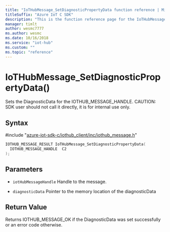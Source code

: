 ```yaml
---                             
title: "IoTHubMessage_SetDiagnosticPropertyData function reference | Microsoft Docs" 
titleSuffix: "Azure IoT C SDK"            
description: "This is the function reference page for the IoTHubMessage_SetDiagnosticPropertyData() function in the Azure IoT C SDK. This SDK is used with Azure IoT Hub and Azure IoT Hub Device Provisioning Service"            
manager: timlt                 
author: wesmc7777              
ms.author: wesmc               
ms.date: 10/16/2018                    
ms.service: "iot-hub"             
ms.custom: ""                
ms.topic: "reference"        
---                            
```


# IoTHubMessage_SetDiagnosticPropertyData()

Sets the DiagnosticData for the IOTHUB_MESSAGE_HANDLE. CAUTION: SDK user should not call it directly, it is for internal use only.

## Syntax

\#include "[azure-iot-sdk-c/iothub_client/inc/iothub_message.h](../iothub-message-h.md)"  
```C
IOTHUB_MESSAGE_RESULT IoTHubMessage_SetDiagnosticPropertyData(
  IOTHUB_MESSAGE_HANDLE  C2
);
```

## Parameters
* `iotHubMessageHandle` Handle to the message. 

* `diagnosticData` Pointer to the memory location of the diagnosticData

## Return Value
Returns IOTHUB_MESSAGE_OK if the DiagnosticData was set successfully or an error code otherwise.

